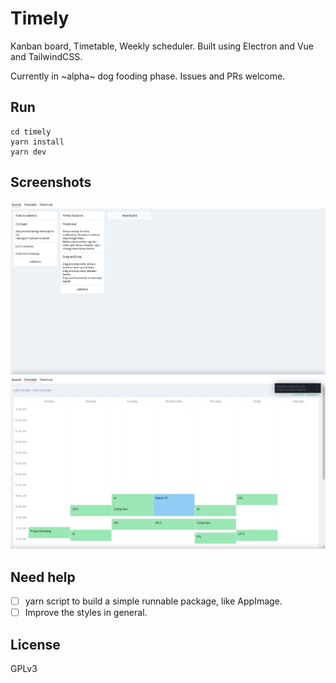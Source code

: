 # Timely
Kanban board, Timetable, Weekly scheduler. Built using Electron and Vue and TailwindCSS.

Currently in ~alpha~ dog fooding phase.
Issues and PRs welcome.

## Run
```
cd timely
yarn install
yarn dev
```

## Screenshots

![Screenshot of Boards page](./screenshots/boards.png)
![Screenshot of Timetable page](./screenshots/timetable.png)

## Need help
* [ ] yarn script to build a simple runnable package, like AppImage.
* [ ] Improve the styles in general. 

## License
GPLv3
